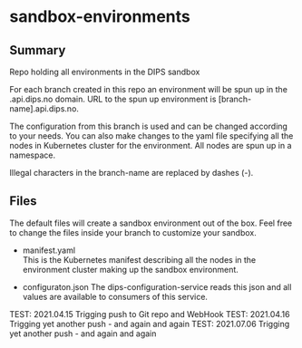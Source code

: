 # sandbox-environments
## Summary
Repo holding all environments in the DIPS sandbox

For each branch created in this repo an environment will be spun up in the .api.dips.no domain.
URL to the spun up environment is [branch-name].api.dips.no.

The configuration from this branch is used and can be changed according to your needs. You can also make changes to the yaml file specifying all the nodes in Kubernetes cluster for the environment. All nodes are spun up in a namespace.

Illegal characters in the branch-name are replaced by dashes (-).

## Files

The default files will create a sandbox environment out of the box. Feel free to change the files inside your branch to customize your sandbox.

* manifest.yaml  
This is the Kubernetes manifest describing all the nodes in the environment cluster making up the sandbox environment.

* configuraton.json
The dips-configuration-service reads this json and all values are available to consumers of this service.

TEST: 2021.04.15 Trigging push to Git repo and WebHook
TEST: 2021.04.16 Trigging yet another push - and again and again
TEST: 2021.07.06 Trigging yet another push - and again and again

